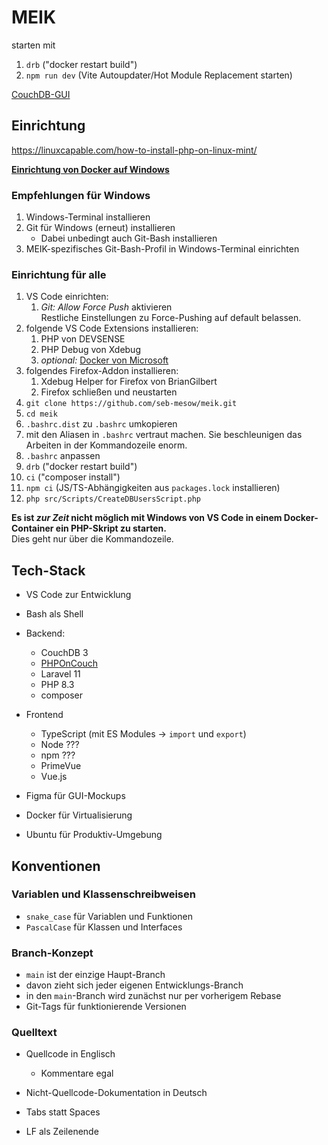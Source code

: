 # MEIK

starten mit
  1. `drb` ("docker restart build")
  2. `npm run dev` (Vite Autoupdater/Hot Module Replacement starten)

[CouchDB-GUI](http://localhost:5984/_utils)

## Einrichtung

https://linuxcapable.com/how-to-install-php-on-linux-mint/

**[Einrichtung von Docker auf Windows](doc/docker_einrichtung)**

### Empfehlungen für Windows
1. Windows-Terminal installieren
2. Git für Windows (erneut) installieren
   - Dabei unbedingt auch Git-Bash installieren
3. MEIK-spezifisches Git-Bash-Profil in Windows-Terminal einrichten

### Einrichtung für alle
1. VS Code einrichten:
   1. _Git: Allow Force Push_ aktivieren<br>
      Restliche Einstellungen zu Force-Pushing auf default belassen.
2. folgende VS Code Extensions installieren:
   1. PHP von DEVSENSE
   2. PHP Debug von Xdebug
   3. _optional:_ [Docker von Microsoft](https://code.visualstudio.com/docs/containers/overview)
3. folgendes Firefox-Addon installieren:
   1. Xdebug Helper for Firefox von BrianGilbert
   2. Firefox schließen und neustarten
4. `git clone https://github.com/seb-mesow/meik.git`
5. `cd meik`
6. `.bashrc.dist` zu `.bashrc` umkopieren
7. mit den Aliasen in `.bashrc` vertraut machen. Sie beschleunigen das Arbeiten in der Kommandozeile enorm.
8. `.bashrc` anpassen
9. `drb` ("docker restart build")
10. `ci` ("composer install")
11. `npm ci` (JS/TS-Abhängigkeiten aus `packages.lock` installieren)
12. `php src/Scripts/CreateDBUsersScript.php`

**Es ist _zur Zeit_ nicht möglich mit Windows von VS Code in einem Docker-Container ein PHP-Skript zu starten.**<br>Dies geht nur über die Kommandozeile.

## Tech-Stack
- VS Code zur Entwicklung
- Bash als Shell
- Backend:
  - CouchDB 3
  - [PHPOnCouch](https://php-on-couch.readthedocs.io)
  - Laravel 11
  - PHP 8.3
  - composer
- Frontend
  - TypeScript (mit ES Modules -> `import` und `export`)
  - Node ???
  - npm ???
  - PrimeVue
  - Vue.js

- Figma für GUI-Mockups

- Docker für Virtualisierung

- Ubuntu für Produktiv-Umgebung

## Konventionen

### Variablen und Klassenschreibweisen
- `snake_case` für Variablen und Funktionen
- `PascalCase` für Klassen und Interfaces

### Branch-Konzept
- `main` ist der einzige Haupt-Branch
- davon zieht sich jeder eigenen Entwicklungs-Branch
- in den `main`-Branch wird zunächst nur per vorherigem Rebase
- Git-Tags für funktionierende Versionen

### Quelltext

- Quellcode in Englisch
  - Kommentare egal

- Nicht-Quellcode-Dokumentation in Deutsch

- Tabs statt Spaces
- LF als Zeilenende

